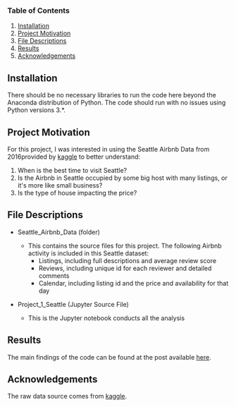 ### Table of Contents

1. [Installation](#installation)
2. [Project Motivation](#motivation)
3. [File Descriptions](#files)
4. [Results](#results)
5. [Acknowledgements](#ack) 

## Installation <a name="installation"></a>

There should be no necessary libraries to run the code here beyond the Anaconda distribution of Python. The code should run with no issues using Python versions 3.\*.

## Project Motivation<a name="motivation"></a>

For this project, I was interested in using the Seattle Airbnb Data from 2016provided by [kaggle](https://www.kaggle.com/datasets/airbnb/seattle?datasetId=393) to better understand:

1. When is the best time to visit Seattle?
2. Is the Airbnb in Seattle occupied by some big host with many listings, or it's more like small business?
3. Is the type of house impacting the price?

## File Descriptions <a name="files"></a>

- Seattle_Airbnb_Data (folder)

  - This contains the source files for this project. The following Airbnb activity is included in this Seattle dataset:
    - Listings, including full descriptions and average review score
    - Reviews, including unique id for each reviewer and detailed comments
    - Calendar, including listing id and the price and availability for that day

- Project_1_Seattle (Jupyter Source File)
  - This is the Jupyter notebook conducts all the analysis

## Results<a name="results"></a>

The main findings of the code can be found at the post available [here](https://medium.com/@jiang.smallq/how-much-does-it-cost-to-live-in-an-airbnb-in-seattle-6ad7fc9f57bf).


## Acknowledgements<a name="ack"></a>

The raw data source comes from [kaggle](https://www.kaggle.com/datasets/airbnb/seattle?datasetId=393).